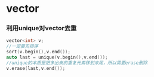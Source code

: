 # vector

### 利用unique对vector去重

```cpp
vector<int> v;
//一定要先排序
sort(v.begin(),v.end());
auto last = unique(v.begin(),v.end());
//unique的本质是把多出来的重复元素移到末尾，所以需要erase删除
v.erase(last,v.end());
```



